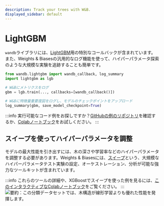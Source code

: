 ```yaml
---
description: Track your trees with W&B.
displayed_sidebar: default
---
```


# LightGBM

`wandb`ライブラリには、[LightGBM](https://lightgbm.readthedocs.io/en/latest/)用の特別なコールバックが含まれています。また、Weights & Biasesの汎用的なログ機能を使って、ハイパーパラメータ探索のような大規模な実験を追跡することも簡単です。

```python
from wandb.lightgbm import wandb_callback, log_summary
import lightgbm as lgb

# W&Bにメトリクスをログ
gbm = lgb.train(..., callbacks=[wandb_callback()])

# W&Bに特徴量重要度図をログし、モデルのチェックポイントをアップロード
log_summary(gbm, save_model_checkpoint=True)
```

:::info
実行可能なコード例をお探しですか？[GitHubの例のリポジトリ](https://github.com/wandb/examples/tree/master/examples/boosting-algorithms)を確認するか、[Colabノートブック](https://colab.research.google.com/github/wandb/examples/blob/master/colabs/boosting/Simple\_LightGBM\_Integration.ipynb)をお試しください。
:::

## スイープを使ってハイパーパラメータを調整

モデルの最大性能を引き出すには、木の深さや学習率などのハイパーパラメータを調整する必要があります。Weights & Biasesには、[スイープ](../sweeps/)という、大規模なハイパーパラメータテスト実験の設定、オーケストレーション、分析が可能な強力なツールキットが含まれています。

:::info
これらのツールの詳細や、XGBoostでスイープを使った例を見るには、[このインタラクティブなColabノートブック](http://wandb.me/xgb-sweeps-colab)をご覧ください。
:::
![要約：この分類データセットでは、木構造が線形学習よりも優れた性能を発揮します。](/images/integrations/lightgbm_sweeps.png)